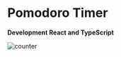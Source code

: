 # Pomodoro Timer

**Development React and TypeScript**

![counter](https://user-images.githubusercontent.com/99200113/193966147-73670dc3-0c55-4308-ace2-5bc4cd48b42a.gif)
